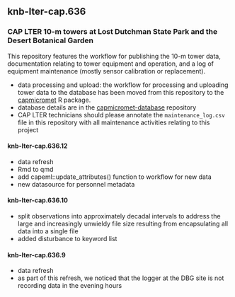 ## knb-lter-cap.636

### CAP LTER 10-m towers at Lost Dutchman State Park and the Desert Botanical Garden

This repository features the workflow for publishing the 10-m tower data, documentation relating to tower equipment and operation, and a log of equipment maintenance (mostly sensor calibration or replacement).

- data processing and upload: the workflow for processing and uploading tower data to the database has been moved from this repository to the [capmicromet](https://gitlab.com/caplter/capmicromet) R package.
- database details are in the [capmicromet-database](https://gitlab.com/caplter/capmicromet-database) repository
- CAP LTER technicians should please annotate the `maintenance_log.csv` file in this repository with all maintenance activities relating to this project

#### knb-lter-cap.636.12

- data refresh
- Rmd to qmd
- add capeml::update_attributes() function to workflow for new data
- new datasource for personnel metadata


#### knb-lter-cap.636.10

- split observations into approximately decadal intervals to address the large and increasingly unwieldy file size resulting from encapsulating all data into a single file
- added disturbance to keyword list


#### knb-lter-cap.636.9

- data refresh
- as part of this refresh, we noticed that the logger at the DBG site is not recording data in the evening hours

